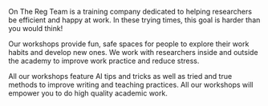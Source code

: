 
On The Reg Team is a training company dedicated to helping researchers be efficient and happy at work. In these trying times, this goal is harder than you would think!

Our workshops provide fun, safe spaces for people to explore their work habits and develop new ones. We work with researchers inside and outside the academy to improve work practice and reduce stress.

All our workshops feature AI tips and tricks as well as tried and true methods to improve writing and teaching practices. All our workshops will empower you to do high quality academic work.
